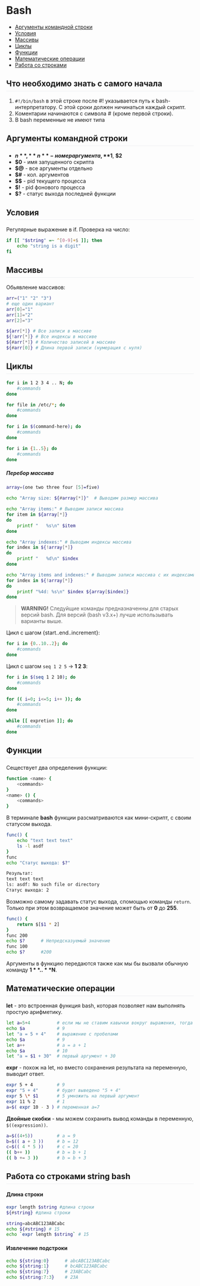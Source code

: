 <dl> 
<style>
h2 {
border-bottom: 1px solid #eaecef;
padding-bottom: .3em;
}
</style>
</dl>



# Bash
* [Аргументы командной строки](#аргументый-командной-строки)
* [Условия](#условия)
* [Массивы](#массивы)
* [Циклы](#циклы)
* [Функции](#функции)
* [Математические операции](#математические-операции)
* [Работа со строками](#работа-со-строками-string-bash)

## Что необходимо знать с самого начала
1. `#!/bin/bash` в этой строке после #! указывается путь к bash-интерпретатору. C этой сроки должен ничинаться каждый скрипт.
2. Коментарии начинаются с символа # (кроме первой строки).
3. В bash переменные не имеют типа


## Аргументы командной строки
* **$n**, **n** - номер аргумента, **$1**, **$2**
* **$0** - имя запущенного скрипта
* **$@** - все аргументы отдельно
* **$#** - кол. аргументов
* **$$** - pid текущего процесса
* **$!** - pid фонового процесса
* **$?** - статус выхода последней функции


## Условия  
Регулярные выражение в if. Проверка на число:
```bash
if [[ "$string" =~ ^[0-9]+$ ]]; then
	echo "string is a digit"
fi

```

## Массивы
Обьявление массивов:
```bash
arr=("1" "2" "3")
# еще один вариант
arr[0]="1"
arr[1]="2"
arr[2]="3"

```

```bash
${arr[*]} # Все записи в массиве
${!arr[*]} # Все индексы в массиве
${#arr[*]} # Количество записей в массиве
${#arr[0]} # Длина первой записи (нумерация с нуля)
```

## Циклы
```bash 
for i in 1 2 3 4 .. N; do
	#commands
done
```

```bash
for file in /etc/*; do
	#commands
done
```

```bash
for i in $(command-here); do
	#commands
done
```

```bash
for i in {1..5}; do
	#commands
done
```

##### Перебор массива
```bash
array=(one two three four [5]=five)

echo "Array size: ${#array[*]}"  # Выводим размер массива

echo "Array items:" # Выводим записи массива
for item in ${array[*]}
do
    printf "   %s\n" $item
done

echo "Array indexes:" # Выводим индексы массива
for index in ${!array[*]}
do
    printf "   %d\n" $index
done

echo "Array items and indexes:" # Выводим записи массива с их индексами
for index in ${!array[*]}
do
    printf "%4d: %s\n" $index ${array[$index]}
done
```

> **WARNING!** Следуйщие команды предназначенны для старых версий bash. 
Для версий (bash v3.x+) лучше использывать варианты выше.

Цикл с шагом {start..end..increment}:
```bash
for i in {0..10..2}; do
	#commands
done
```

Цикл с шагом `seq 1 2 5` -> **1 2 3**:
```bash
for i in $(seq 1 2 10); do
	#commands
done
```

```bash
for (( i=0; i<=5; i++ )); do
	#commands
done
```

```bash
while [[ expretion ]]; do
	#commands
done
```


## Функции
Сеществует два определения функции:
```bash
function <name> {
	<commands>
}
<name> () {
	<commands>
}
```

В терминале **bash** функции разсматриваются как мини-скрипт, с своим статусом выхода.
```bash
func() {
	echo "text text text"
	ls -l asdf
}
func
echo "Статус выхода: $?"

Результат:
text text text
ls: asdf: No such file or directory
Статус выхода: 2
```

Возможно самому задавать статус выхода, спомощью команды `return`.
Только при этом возвращаемое значение может быть от **0** до **255**.
```bash
func() {
	return $[$1 * 2]
}
func 200
echo $?      # Непредсказуемый значение 
func 100
echo $?      #200
```

Аргументы в функцию передаются также как мы бы вызвали обычную команду **$1**..**$N**.


## Математические операции
**let** - это встроенная функция bash, которая позволяет нам выполнять простую арифметику.
```bash
let a=5+4          # если мы не ставим кавычки вокруг выражения, тогда оно должно быть без пробелов 
echo $a            # 9
let "a = 5 + 4"    # выражение с пробелами
echo $a            # 9
let a++            # a = a + 1
echo $a            # 10
let "a = $1 + 30"  # первый аргумент + 30 
```

**expr** - похож на let, но вместо сохранения результата на переменную, выводит ответ.
```bash
expr 5 + 4         # 9
expr "5 + 4"       # будет выведено "5 + 4"
expr 5 \* $1       # 5 умножить на первый аргумент
expr 11 % 2        # 1
a=$( expr 10 - 3 ) # переменная a=7
```

**Двойные скобки** - мы можем сохранить вывод команды в переменную, `$((expression))`.
```bash
a=$((4+5))         # a = 9
b=$(( a + 3 ))     # b = 12
c=$(( 4 * 5 ))     # c = 20
(( b++ ))          # b = b + 1
(( b += 3 ))       # b = b + 3
```

## Работа со строками string bash

#### Длина строки
```bash
expr length $string #длина строки
${#string} #длина строки

string=abcABC123ABCabc
echo ${#string} # 15
echo `expr length $string` # 15
```

#### Извлечение подстроки
```bash
echo ${string:0}      # abcABC123ABCabc
echo ${string:1}      # bcABC123ABCabc
echo ${string:7}      # 23ABCabc
echo ${string:7:3}    # 23A
```
